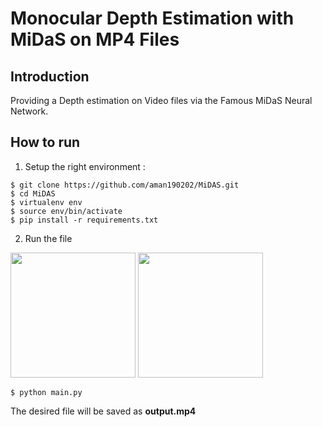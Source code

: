 # Monocular Depth Estimation with **MiDaS** on MP4 Files

## Introduction
Providing a Depth estimation on Video files via the Famous MiDaS Neural Network.

## How to run
1. Setup the right environment :

```
$ git clone https://github.com/aman190202/MiDAS.git
$ cd MiDAS
$ virtualenv env
$ source env/bin/activate
$ pip install -r requirements.txt
```
2. Run the file


<img src="https://user-images.githubusercontent.com/48821634/189579270-b9c37e1b-8b6c-4d41-948d-2f004cde5478.mp4" width=200/>


<img src="https://user-images.githubusercontent.com/48821634/189579333-73bcbc37-2791-46f8-9357-b4df54640d88.mp4" width=200/>



```
$ python main.py
```
The desired file will be saved as **output.mp4**
